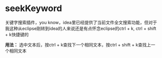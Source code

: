 # seekKeyword
关键字搜索插件，you know，idea里已经提供了当前文件全文搜索功能，但对于我这种从eclipse刚转到idea的人来说还是有点怀念eclipse的ctrl + k, ctrl + shift + k快捷键的

**用法：** 选中文本后，按ctrl + k查找下一个相同文本，按ctrl + shift + k查找上一个相同文本